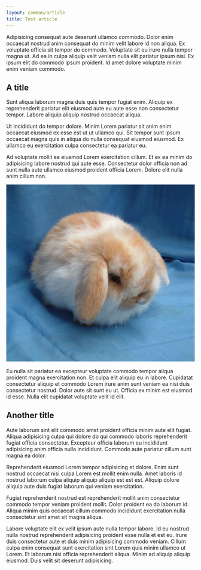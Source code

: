 ```yaml
---
layout: common/article
title: Test article
---
```


Adipisicing consequat aute deserunt ullamco commodo. Dolor enim occaecat nostrud anim consequat do minim velit labore id non aliqua. Ex voluptate officia sit tempor do commodo. Voluptate sit eu irure nulla tempor magna ut. Ad ea in culpa aliquip velit veniam nulla elit pariatur ipsum nisi. Ex ipsum elit do commodo ipsum proident. Id amet dolore voluptate minim enim veniam commodo.

## A title

Sunt aliqua laborum magna duis quis tempor fugiat enim. Aliquip ex reprehenderit pariatur elit eiusmod aute eu aute esse non consectetur tempor. Labore aliquip aliquip nostrud occaecat aliqua.

Ut incididunt do tempor dolore. Minim Lorem pariatur sit anim enim occaecat eiusmod ex esse est ut ut ullamco qui. Sit tempor sunt ipsum occaecat magna quis in aliqua do nulla consequat eiusmod eiusmod. Ex ullamco eu exercitation culpa consectetur ea pariatur eu.

Ad voluptate mollit ea eiusmod Lorem exercitation cillum. Et ex ea minim do adipisicing labore nostrud qui aute esse. Consectetur dolor officia non ad sunt nulla aute ullamco eiusmod proident officia Lorem. Dolore elit nulla anim cillum non.

![the bouny](/media/bnuy.jpg)

Eu nulla sit pariatur ea excepteur voluptate commodo tempor aliqua proident magna exercitation non. Et culpa elit aliquip eu in labore. Cupidatat consectetur aliquip et commodo Lorem irure anim sunt veniam ea nisi duis consectetur nostrud. Dolor aute sit sunt eu ut. Officia ex minim est eiusmod id esse. Nulla elit cupidatat voluptate velit id elit.

## Another title

Aute laborum sint elit commodo amet proident officia minim aute elit fugiat. Aliqua adipisicing culpa qui dolore do qui commodo laboris reprehenderit fugiat officia consectetur. Excepteur officia laborum eu incididunt adipisicing anim officia nulla incididunt. Commodo aute pariatur cillum sunt magna ea dolor.

Reprehenderit eiusmod Lorem tempor adipisicing et dolore. Enim sunt nostrud occaecat nisi culpa Lorem est mollit enim nulla. Amet laboris id nostrud laborum culpa aliquip aliquip aliquip est est est. Aliquip dolore aliquip aute duis fugiat laborum qui veniam exercitation.

Fugiat reprehenderit nostrud est reprehenderit mollit anim consectetur commodo tempor veniam proident mollit. Dolor proident ea do laborum id. Aliqua minim quis occaecat cillum commodo incididunt exercitation nulla consectetur sint amet sit magna aliqua.

Labore voluptate elit ex velit ipsum aute nulla tempor labore. Id eu nostrud nulla nostrud reprehenderit adipisicing proident esse nulla et est eu. Irure duis consectetur aute et duis minim adipisicing commodo veniam. Cillum culpa enim consequat sunt exercitation sint Lorem quis minim ullamco ut Lorem. Et laborum nisi officia reprehenderit aliqua. Minim ad aliquip aliquip eiusmod. Duis velit sit deserunt adipisicing.